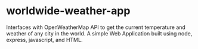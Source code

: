 # worldwide-weather-app
Interfaces with OpenWeatherMap API to get the current temperature and weather of any city in the world. A simple Web Application built using node, express, javascript, and HTML.
